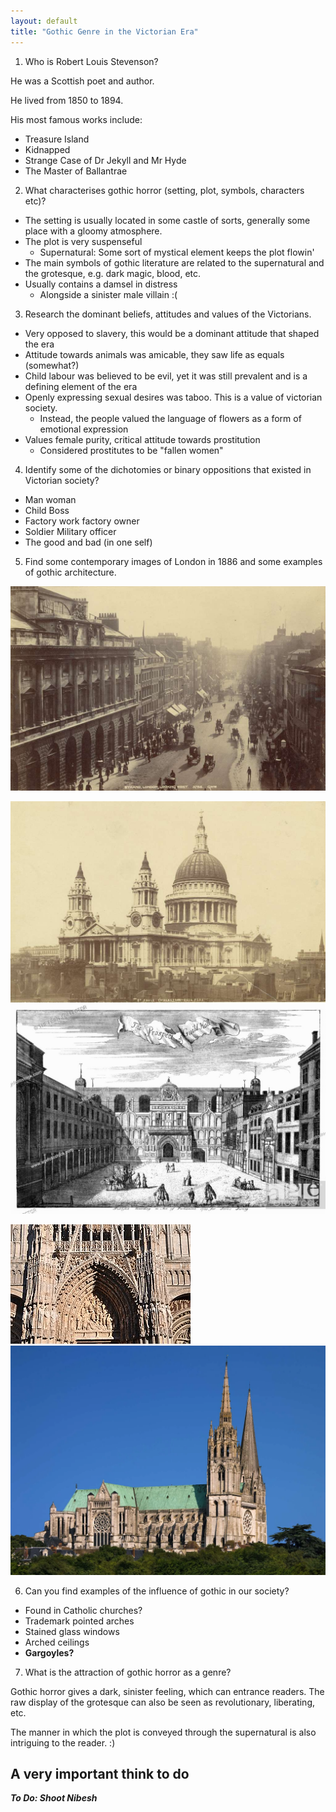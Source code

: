 ```yaml
---
layout: default
title: "Gothic Genre in the Victorian Era"
---
```


1. Who is Robert Louis Stevenson?

He was a Scottish poet and author. 

He lived from 1850 to 1894. 

His most famous works include:
- Treasure Island
- Kidnapped
- Strange Case of Dr Jekyll and Mr Hyde
- The Master of Ballantrae

2. What characterises gothic horror (setting, plot, symbols, characters etc)?

- The setting is usually located in some castle of sorts, generally some place with a gloomy atmosphere.
- The plot is very suspenseful
	- Supernatural: Some sort of mystical element keeps the plot flowin'
- The main symbols of gothic literature are related to the supernatural and the grotesque, e.g. dark magic, blood, etc.
- Usually contains a damsel in distress
	- Alongside a sinister male villain :(

3. Research the dominant beliefs, attitudes and values of the Victorians.

- Very opposed to slavery, this would be a dominant attitude that shaped the era
- Attitude towards animals was amicable, they saw life as equals (somewhat?)
- Child labour was believed to be evil, yet it was still prevalent and is a defining element of the era
- Openly expressing sexual desires was taboo. This is a value of victorian society.
	- Instead, the people valued the language of flowers as a form of emotional expression
- Values female purity, critical attitude towards prostitution
	- Considered prostitutes to be "fallen women"

4. Identify some of the dichotomies or binary oppositions that existed in Victorian society?

- Man woman
- Child Boss
- Factory work factory owner
- Soldier Military officer
- The good and bad (in one self)

5. Find some contemporary images of London in 1886 and some examples of gothic architecture.

![](000_Files/000a_images/Strand,%20London,%201886.%20Sett%20frn%20ster..png)

![](000_Files/000a_images/St.%20Pauls%20Cathedral,%20London,%201886..png)![](000_Files/000a_images/'Prospect%20of%20Guildhall',%20City%20of%20London,%201755%20(1886).%20A%20print%20from%20Guildhall%20of%20the%20City%20of%20London%20Its%20History%20and%20Associations,%20Corporation%20of%20the%20City%20of%20London,%201886..png)

![](000_Files/000a_images/Gothic%20Architecture%20-%20Wikipedia.png)![](000_Files/000a_images/Gothic%20Architecture%20-%20Britannica.png)

6. Can you find examples of the influence of gothic in our society?

- Found in Catholic churches?
- Trademark pointed arches
- Stained glass windows
- Arched ceilings
- **Gargoyles?**

7. What is the attraction of gothic horror as a genre?

Gothic horror gives a dark, sinister feeling, which can entrance readers. The raw display of the grotesque can also be seen as revolutionary, liberating, etc.

The manner in which the plot is conveyed through the supernatural is also intriguing to the reader. :)



## A very important think to do
***To Do: Shoot Nibesh***


